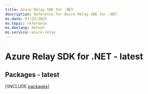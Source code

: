 ```yaml
---
title: Azure Relay SDK for .NET
description: Reference for Azure Relay SDK for .NET
ms.date: 07/23/2025
ms.topic: reference
ms.devlang: dotnet
ms.service: azure-relay
---
```

# Azure Relay SDK for .NET - latest
## Packages - latest
[!INCLUDE [packages](relay-index.md)]